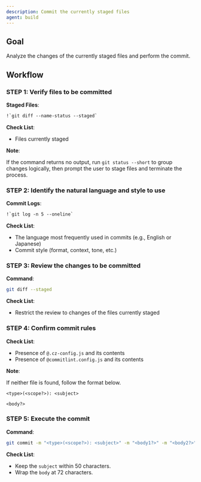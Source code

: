 ```yaml
---
description: Commit the currently staged files
agent: build
---
```


## Goal

Analyze the changes of the currently staged files and perform the commit.

## Workflow

### STEP 1: Verify files to be committed

**Staged Files**:

```txt
!`git diff --name-status --staged`
```

**Check List**:

- Files currently staged

**Note**:

If the command returns no output, run `git status --short` to group changes
logically, then prompt the user to stage files and terminate the process.

### STEP 2: Identify the natural language and style to use

**Commit Logs**:

```txt
!`git log -n 5 --oneline`
```

**Check List**:

- The language most frequently used in commits (e.g., English or Japanese)
- Commit style (format, context, tone, etc.)

### STEP 3: Review the changes to be committed

**Command**:

```sh
git diff --staged
```

**Check List**:

- Restrict the review to changes of the files currently staged

### STEP 4: Confirm commit rules

**Check List**:

- Presence of `@.cz-config.js` and its contents
- Presence of `@commitlint.config.js` and its contents

**Note**:

If neither file is found, follow the format below.

```gitcommit
<type>(<scope?>): <subject>

<body?>
```

### STEP 5: Execute the commit

**Command**:

```sh
git commit -m "<type>(<scope?>): <subject>" -m "<body1?>" -m "<body2?>"
```

**Check List**:

- Keep the `subject` within 50 characters.
- Wrap the `body` at 72 characters.
